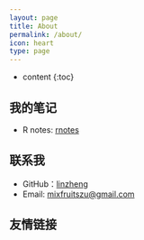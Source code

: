 ```yaml
---
layout: page
title: About
permalink: /about/
icon: heart
type: page
---
```


* content
{:toc}

## 我的笔记

* R notes: [rnotes](https://linzhengmix.github.io/r_notes/)




## 联系我

* GitHub：[linzheng](https://github.com/linzhengmix)
* Email: mixfruitszu@gmail.com

## 友情链接


